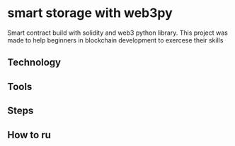 # smart storage with web3py
Smart contract build with solidity and web3 python library. This project was made to help beginners in blockchain development to exercese their skills

## Technology
## Tools
## Steps
## How to ru
